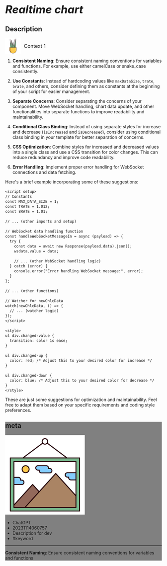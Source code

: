 # **<span style="font-size: 35px; font-style: italic;">Realtime chart</span>**

## Description




<div style="display: flex; align-items: center; font-size: 16px;"><div><img src="https://raw.githubusercontent.com/d10000usd/WebDocuments/main/public/icon/space/workspace-vector-free-icon-set-36.png" width="50" height="50" style="vertical-align: middle;" /></div><div style="display: inline-block; vertical-align: middle; margin-left: 10px; font-size: 16px;">Context 1</div></div>

1. **Consistent Naming**: Ensure consistent naming conventions for variables and functions. For example, use either camelCase or snake_case consistently.

2. **Use Constants**: Instead of hardcoding values like `maxDataSize`, `trate`, `brate`, and others, consider defining them as constants at the beginning of your script for easier management.

3. **Separate Concerns**: Consider separating the concerns of your component. Move WebSocket handling, chart data update, and other functionalities into separate functions to improve readability and maintainability.

4. **Conditional Class Binding**: Instead of using separate styles for increase and decrease (`isIncreased` and `isDecreased`), consider using conditional class binding in your template for better separation of concerns.

5. **CSS Optimization**: Combine styles for increased and decreased values into a single class and use a CSS transition for color changes. This can reduce redundancy and improve code readability.

6. **Error Handling**: Implement proper error handling for WebSocket connections and data fetching.

Here's a brief example incorporating some of these suggestions:

```vue
<script setup>
// Constants
const MAX_DATA_SIZE = 1;
const TRATE = 1.012;
const BRATE = 1.01;

// ... (other imports and setup)

// WebSocket data handling function
const handleWebSocketMessageIn = async (payload) => {
  try {
    const data = await new Response(payload.data).json();
    wsdata.value = data;

    // ... (other WebSocket handling logic)
  } catch (error) {
    console.error("Error handling WebSocket message:", error);
  }
};

// ... (other functions)

// Watcher for newOhlcData
watch(newOhlcData, () => {
  // ... (watcher logic)
});
</script>

<style>
ul div.changed-value {
  transition: color 1s ease;
}

ul div.changed-up {
  color: red; /* Adjust this to your desired color for increase */
}

ul div.changed-down {
  color: blue; /* Adjust this to your desired color for decrease */
}
</style>
```

These are just some suggestions for optimization and maintainability. Feel free to adapt them based on your specific requirements and coding style preferences.







<div style="background-color: grey; ">  

## meta   
![ex_screenshot](https://raw.githubusercontent.com/d10000usd/WebDocuments/main/public/icon/space/workspace-vector-free-icon-set-31.png)  
* ChatGPT  
* 20231114060757  
* Description for dev  
* #keyword  
****
**Consistent Naming**: Ensure consistent naming conventions for variables and functions  
</div> 
